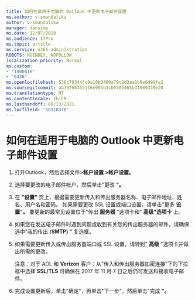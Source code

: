 ```yaml
---
title: 如何在适用于电脑的 Outlook 中更新电子邮件设置
ms.author: v-smandalika
author: v-smandalika
manager: dansimp
ms.date: 12/07/2020
ms.audience: ITPro
ms.topic: article
ms.service: o365-administration
ROBOTS: NOINDEX, NOFOLLOW
localization_priority: Normal
ms.custom:
- "1800018"
- "6436"
ms.openlocfilehash: 538c79344fc9a10b3400a79c2d2aa1b0e6d99fe2
ms.sourcegitcommit: ab75f66355116e995b3cb5505465b31989339e28
ms.translationtype: MT
ms.contentlocale: zh-CN
ms.lasthandoff: 08/13/2021
ms.locfileid: "58318370"
---
```

# <a name="how-to-update-email-settings-in-outlook-for-pc"></a>如何在适用于电脑的 Outlook 中更新电子邮件设置

1. 打开Outlook，然后选择文件>**帐户设置 >帐户设置。**

2. 选择要更改的电子邮件帐户，然后单击"更改 **"。** 

3. 在 **"设置"** 页上，根据需要更新传入和传出服务器名称、电子邮件地址、姓名、用户名和密码。 如果需要更改 SSL 设置或端口设置，请单击"更多 **设置"。** 要更新的最常见设置位于"传出 **服务器** "选项卡和" **高级"选项卡** 上。

4. 如果您在发送电子邮件时遇到问题或收到有关您的传出服务器的邮件，请确保选中"我的传出 (**SMTP) "** 复选框。

5. 如果需要更新传入或传出服务器端口或 SSL 设置，请转到" **高级** "选项卡并做出所需的更改。

    注意：对于 AOL 和 **Verizon** 客户：从"传入和传出服务器加密连接"下的下拉框中选择 **SSL/TLS** 可确保在 2017 年 11 月 7 日之后仍可发送和接收电子邮件。

6. 完成设置更新后，单击"确定"，再单击"下一步"，然后单击"完成 **"。**


